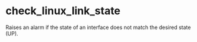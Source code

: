 # check_linux_link_state
Raises an alarm if the state of an interface does not match the desired state (UP). 
